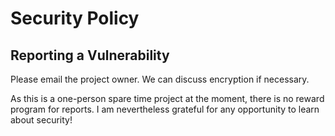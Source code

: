 # Security Policy

## Reporting a Vulnerability

Please email the project owner. We can discuss encryption if necessary.

As this is a one-person spare time project at the moment, there is no reward program for reports. I am nevertheless grateful for any opportunity to learn about security!
